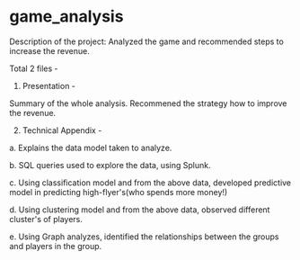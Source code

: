 # game_analysis
Description of the project:  Analyzed the game and recommended steps to increase the revenue.

Total 2 files -

1. Presentation - 

Summary of the whole analysis. Recommened the strategy how to improve the revenue.


2. Technical Appendix -

a. Explains the data model taken to analyze.

b. SQL queries used to explore the data, using Splunk.

c. Using classification model and from the above data, developed predictive model in predicting high-flyer's(who spends more money!)

d. Using clustering model and from the above data, observed different cluster's of players.

e. Using Graph analyzes, identified the relationships between the groups and players in the group.



